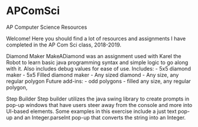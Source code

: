 # APComSci
AP Computer Science Resources

Welcome! Here you should find a lot of resources and assignments I have completed in the AP Com Sci class, 2018-2019.

Diamond Maker
    MakeADiamond was an assignment used with Karel the Robot to learn basic java programming syntax and simple logic to go along with it. Also includes debug values for ease of use.
    Includes:
    - 5x5 diamond maker
    - 5x5 Filled diamond maker
    - Any sized diamond
    - Any size, any regular polygon
    Future add-ins:
    - odd polygons
    - filled any size, any regular polygon,
    
    
Step Builder
    Step builder utilizes the java swing library to create prompts in pop-up windows that have users steer away from the console and more into UI-based elements. Some examples in this exercise include a just text pop-up and an Integer.parseInt pop-up that converts the string into an Integer.
    
    
